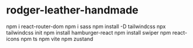 # rodger-leather-handmade

npm i react-router-dom
npm i sass
npm install -D tailwindcss
npx tailwindcss init
npm install hamburger-react
npm install swiper
npm react-icons
npm ts
npm vite
npm zustand
